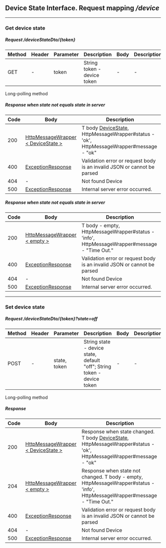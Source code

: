 ## Device State Interface. Request mapping <em>/device</em>

___
### Get device state
##### Request /deviceStateDto/{token}
Method | Header | Parameter | Description | Body | Description
------------ | ------------- | -------------  | ------------- | ------------- | -------------
GET | - | token | String token - device token | - | - | -

Long-polling method

##### Response when state not equals state in server
Code | Body | Description
------------ | ------------- | -------------
200 | [HttpMessageWrapper < DeviceState >](../model/HttpMessageWrapper.md) | T body [DeviceState](../model/DeviceState.md), HttpMessageWrapper#status - 'ok', HttpMessageWrapper#message - "ok"
400 | [ExceptionResponse](../model/ExceptionResponse.md) | Validation error or request body is an invalid JSON or cannot be parsed
404 | - | Not found Device
500 | [ExceptionResponse](../model/ExceptionResponse.md) | Internal server error occurred.

##### Response when state not equals state in server
Code | Body | Description
------------ | ------------- | -------------
200 | [HttpMessageWrapper < empty >](../model/HttpMessageWrapper.md) | T body - empty, HttpMessageWrapper#status - 'info', HttpMessageWrapper#message - "Time Out."
400 | [ExceptionResponse](../model/ExceptionResponse.md) | Validation error or request body is an invalid JSON or cannot be parsed
404 | - | Not found Device
500 | [ExceptionResponse](../model/ExceptionResponse.md) | Internal server error occurred.

___
### Set device state
##### Request /deviceStateDto/{token}?state=off
Method | Header | Parameter | Description | Body | Description
------------ | ------------- | -------------  | ------------- | ------------- | -------------
POST | - | state, token | String state - device state, default "off"; String token - device token | - | - | -

Long-polling method

##### Response
Code | Body | Description
------------ | ------------- | -------------
200 | [HttpMessageWrapper < DeviceState >](../model/HttpMessageWrapper.md) | Response when state changed. T body [DeviceState](../model/DeviceState.md), HttpMessageWrapper#status - 'ok', HttpMessageWrapper#message - "ok"
204 | [HttpMessageWrapper < empty >](../model/HttpMessageWrapper.md) | Response when state not changed. T body - empty, HttpMessageWrapper#status - 'info', HttpMessageWrapper#message - "Time Out."
400 | [ExceptionResponse](../model/ExceptionResponse.md) | Validation error or request body is an invalid JSON or cannot be parsed
404 | - | Not found Device
500 | [ExceptionResponse](../model/ExceptionResponse.md) | Internal server error occurred.
